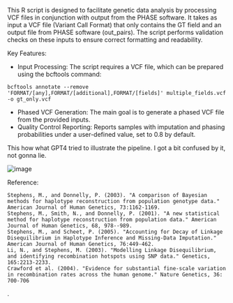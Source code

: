 This R script is designed to facilitate genetic data analysis by processing VCF files in conjunction with output from the PHASE software. It takes as input a VCF file (Variant Call Format) that only contains the GT field and an output file from PHASE software (out_pairs). The script performs validation checks on these inputs to ensure correct formatting and readability.

Key Features:

   - Input Processing: The script requires a VCF file, which can be prepared using the bcftools command:
    
    bcftools annotate --remove 'FORMAT/[any],FORMAT/[additional],FORMAT/[fields]' multiple_fields.vcf -o gt_only.vcf

   - Phased VCF Generation: The main goal is to generate a phased VCF file from the provided inputs.
   - Quality Control Reporting: Reports samples with imputation and phasing probabilities under a user-defined value, set to 0.8 by default.

This how what GPT4 tried to illustrate the pipeline. I got a bit confused by it, not gonna lie.

![image](https://github.com/alisongonpereira/rscript_phase_to_pvcf/assets/101121606/395415fc-4950-4791-b019-8f87992d86cb)


Reference:

    Stephens, M., and Donnelly, P. (2003). "A comparison of Bayesian methods for haplotype reconstruction from population genotype data." American Journal of Human Genetics, 73:1162-1169.
    Stephens, M., Smith, N., and Donnelly, P. (2001). "A new statistical method for haplotype reconstruction from population data." American Journal of Human Genetics, 68, 978--989.
    Stephens, M., and Scheet, P. (2005). "Accounting for Decay of Linkage Disequilibrium in Haplotype Inference and Missing-Data Imputation." American Journal of Human Genetics, 76:449-462.
    Li, N., and Stephens, M. (2003). "Modelling Linkage Disequilibrium, and identifying recombination hotspots using SNP data." Genetics, 165:2213-2233.
    Crawford et al. (2004). "Evidence for substantial fine-scale variation in recombination rates across the human genome." Nature Genetics, 36: 700-706​

​​​.
